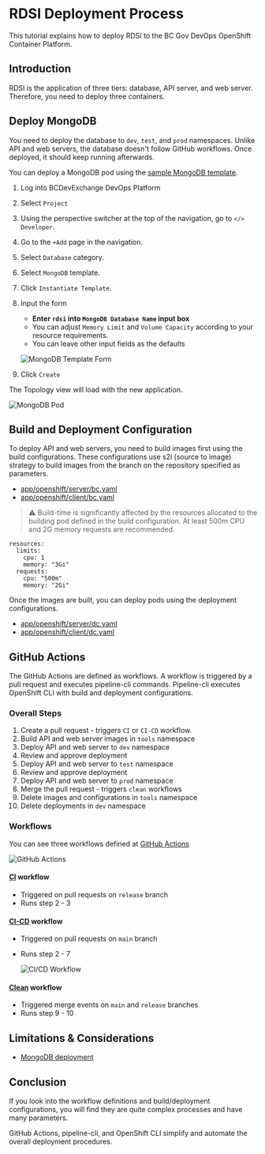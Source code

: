 # RDSI Deployment Process

This tutorial explains how to deploy RDSI to the BC Gov DevOps OpenShift Container Platform.

## Introduction

RDSI is the application of three tiers: database, API server, and web server. Therefore, you need to deploy three containers.

## Deploy MongoDB

You need to deploy the database to `dev`, `test`, and `prod` namespaces. Unlike API and web servers, the database doesn't follow GitHub workflows. Once deployed, it should keep running afterwards.

You can deploy a MongoDB pod using the [sample MongoDB template](https://github.com/sclorg/mongodb-container).

1. Log into BCDevExchange DevOps Platform
2. Select `Project` 
3. Using the perspective switcher at the top of the navigation, go to `</> Developer`.
4. Go to the `+Add` page in the navigation.
5. Select `Database` category.
6. Select `MongoDB` template.
7. Click `Instantiate Template`.
8. Input the form
   - **Enter `rdsi` into `MongoDB Database Name` input box**
   - You can adjust `Memory Limit` and `Volume Capacity` according to your resource requirements.
   - You can leave other input fields as the defaults
   
   ![MongoDB Template Form](./images/mongodb-template-form.png)

9. Click `Create`

The Topology view will load with the new application.

![MongoDB Pod](./images/topology-mongodb.png)

## Build and Deployment Configuration

To deploy API and web servers, you need to build images first using the build configurations. These configurations use s2i (source to image) strategy to build images from the branch on the repository specified as parameters.

- [app/openshift/server/bc.yaml](../openshift/server/bc.yaml)
- [app/openshift/client/bc.yaml](../openshift/client/bc.yaml)

> :warning: Build-time is significantly affected by the resources allocated to the building pod defined in the build configuration. At least 500m CPU and 2G memory requests are recommended.
```
resources:
  limits:
    cpu: 1
    memory: "3Gi"
  requests:
    cpu: "500m"
    memory: "2Gi"
```

Once the images are built, you can deploy pods using the deployment configurations.

- [app/openshift/server/dc.yaml](../openshift/server/dc.yaml)
- [app/openshift/client/dc.yaml](../openshift/client/dc.yaml)

## GitHub Actions

The GitHub Actions are defined as workflows. A workflow is triggered by a pull request and executes pipeline-cli commands. Pipeline-cli executes OpenShift CLI with build and deployment configurations.  

### Overall Steps

1. Create a pull request - triggers `CI` or `CI-CD` workflow.
2. Build API and web server images in `tools` namespace
3. Deploy API and web server to `dev` namespace
4. Review and approve deployment
5. Deploy API and web server to `test` namespace
6. Review and approve deployment
7. Deploy API and web server to `prod` namespace
8. Merge the pull request - triggers `clean` workflows
9. Delete images and configurations in `tools` namespace
10. Delete deployments in `dev` namespace 

### Workflows

You can see three workflows defined at [GitHub Actions](https://github.com/bcgov/citz-dst-capstone-2021/actions)

![GitHub Actions](./images/github-actions.png)

#### [CI](../../.github/workflows/app-CI.yml) workflow

- Triggered on pull requests on `release` branch
- Runs step 2 - 3

#### [CI-CD](../../.github/workflows/app-CI-CD.yml) workflow

- Triggered on pull requests on `main` branch
- Runs step 2 - 7

   ![CI/CD Workflow](./images/ci-cd-workflow.png)

#### [Clean](../../.github/workflows/clean.yml) workflow

- Triggered merge events on `main` and `release` branches
- Runs step 9 - 10

## Limitations & Considerations

- [MongoDB deployment](./limitation-recommendation.md#mongodb-deployment)

## Conclusion

If you look into the workflow definitions and build/deployment configurations, you will find they are quite complex processes and have many parameters.

GitHub Actions, pipeline-cli, and OpenShift CLI simplify and automate the overall deployment procedures.
